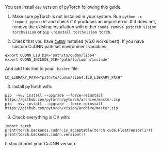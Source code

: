 You can install `dev` version of pyTorch following this guide.

1) Make sure pyTorch is not installed in your system. Run `python -c "import pytorch"` and check if it produces an import error. If it does not, remove the existing installation with either `conda remove pytorch vision torchvision` or `pip uninstall torchvision torch`.

2) Check that you have [`CuDNN`](https://developer.nvidia.com/cudnn) installed (v6.0 works best). If you have custom CuDNN path set environment variables:
```
export CUDNN_LIB_DIR='path/to/cudnn/lib64'
export CUDNN_INCLUDE_DIR='path/to/cudnn/include'
```
And add this line to your `.bashrc` file:
```
LD_LIBRARY_PATH="path/to/cudnn/lib64:$LD_LIBRARY_PATH"
```
3) Install pyTorch with:
```
pip  -vvv install --upgrade --force-reinstall https://github.com/pytorch/pytorch/archive/master.zip
pip  -vvv install --upgrade --force-reinstall https://github.com/pytorch/vision/archive/master.zip
```

3) Check everything is OK with:

```
import torch
print(torch.backends.cudnn.is_acceptable(torch.cuda.FloatTensor(1)))
print(torch.backends.cudnn.version())
```
It should print your CuDNN version.
